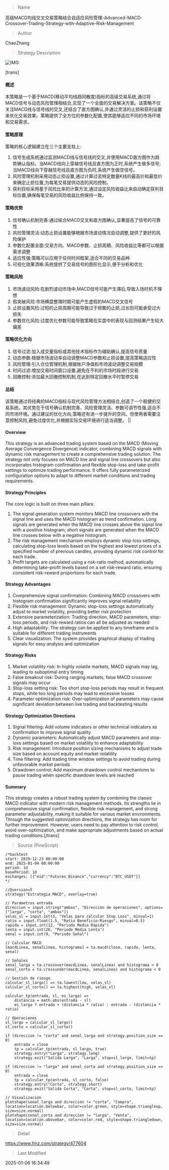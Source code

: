 
> Name

高级MACD均线交叉交易策略结合自适应风险管理-Advanced-MACD-Crossover-Trading-Strategy-with-Adaptive-Risk-Management

> Author

ChaoZhang

> Strategy Description

![IMG](https://www.fmz.com/upload/asset/1a595a1c463b48343e8.png)

[trans]
#### 概述
本策略是一个基于MACD(移动平均线趋同散度)指标的高级交易系统,通过将MACD信号与动态风险管理相结合,实现了一个全面的交易解决方案。该策略不仅关注MACD线与信号线的交叉,还结合了直方图确认,并通过灵活的止损和获利设置来优化交易效果。策略提供了全方位的参数化配置,使其能够适应不同的市场环境和交易需求。

#### 策略原理
策略的核心逻辑建立在三个主要支柱上:
1. 信号生成系统通过监测MACD线与信号线的交叉,并使用MACD直方图作为趋势确认指标。当MACD线向上穿越信号线且直方图为正时,系统产生做多信号;当MACD线向下穿越信号线且直方图为负时,系统产生做空信号。
2. 风险管理机制采用动态止损设置,通过计算过去特定数量K线的最高价和最低价来确定止损位置,为每笔交易提供动态的风险控制。
3. 获利目标采用基于风险比率的计算方法,通过设定风险收益比来自动确定获利目标位置,确保每笔交易的风险收益比例保持一致。

#### 策略优势
1. 信号确认机制完善:通过结合MACD交叉和直方图确认,显著提高了信号的可靠性
2. 风险管理灵活:动态止损设置能够根据市场波动情况自动调整,提供了更好的风险保护
3. 参数化配置全面:交易方向、MACD参数、止损周期、风险收益比等都可以根据需求调整
4. 适应性强:策略可以应用于任何时间框架,适合不同的交易品种
5. 可视化效果清晰:系统提供了交易信号的图形化显示,便于分析和优化

#### 策略风险
1. 市场波动风险:在剧烈波动市场中,MACD信号可能产生滞后,导致入场时机不理想
2. 假突破风险:市场横盘整理时期可能产生虚假的MACD交叉信号
3. 止损设置风险:过短的止损周期可能导致过于频繁的止损,过长则可能承受过大损失
4. 参数优化风险:过度优化参数可能导致策略在实盘中的表现与回测结果产生较大偏差

#### 策略优化方向
1. 信号过滤:加入成交量指标或其他技术指标作为辅助确认,提高信号质量
2. 动态参数:根据市场波动率自动调整MACD参数和止损设置,提高策略适应性
3. 风险管理:引入仓位管理机制,根据账户净值和市场波动调整交易规模
4. 时间过滤:增加交易时间窗口设置,避免在不利的市场时段进行交易
5. 回撤控制:添加最大回撤控制机制,在达到特定回撤水平时暂停交易

#### 总结
该策略通过将经典的MACD指标与现代风险管理方法相结合,创造了一个稳健的交易系统。其优势在于信号确认机制完善、风险管理灵活、参数可调节性强,适合不同市场环境。通过建议的优化方向,策略还有进一步提升的空间。但使用者需要注意控制风险,避免过度优化,并根据实际交易环境进行适当调整。 || 

#### Overview
This strategy is an advanced trading system based on the MACD (Moving Average Convergence Divergence) indicator, combining MACD signals with dynamic risk management to create a comprehensive trading solution. The strategy not only focuses on MACD line and signal line crossovers but also incorporates histogram confirmation and flexible stop-loss and take-profit settings to optimize trading performance. It offers fully parameterized configuration options to adapt to different market conditions and trading requirements.

#### Strategy Principles
The core logic is built on three main pillars:
1. The signal generation system monitors MACD line crossovers with the signal line and uses the MACD histogram as trend confirmation. Long signals are generated when the MACD line crosses above the signal line with a positive histogram; short signals are generated when the MACD line crosses below with a negative histogram.
2. The risk management mechanism employs dynamic stop-loss settings, calculating stop-loss levels based on the highest and lowest prices of a specified number of previous candles, providing dynamic risk control for each trade.
3. Profit targets are calculated using a risk-ratio method, automatically determining take-profit levels based on a set risk-reward ratio, ensuring consistent risk-reward proportions for each trade.

#### Strategy Advantages
1. Comprehensive signal confirmation: Combining MACD crossovers with histogram confirmation significantly improves signal reliability
2. Flexible risk management: Dynamic stop-loss settings automatically adjust to market volatility, providing better risk protection
3. Extensive parameterization: Trading direction, MACD parameters, stop-loss periods, and risk-reward ratios can all be adjusted as needed
4. High adaptability: The strategy can be applied to any timeframe and is suitable for different trading instruments
5. Clear visualization: The system provides graphical display of trading signals for easy analysis and optimization

#### Strategy Risks
1. Market volatility risk: In highly volatile markets, MACD signals may lag, leading to suboptimal entry timing
2. False breakout risk: During ranging markets, false MACD crossover signals may occur
3. Stop-loss setting risk: Too short stop-loss periods may result in frequent stops, while too long periods may lead to excessive losses
4. Parameter optimization risk: Over-optimization of parameters may cause significant deviation between live trading and backtesting results

#### Strategy Optimization Directions
1. Signal filtering: Add volume indicators or other technical indicators as confirmation to improve signal quality
2. Dynamic parameters: Automatically adjust MACD parameters and stop-loss settings based on market volatility to enhance adaptability
3. Risk management: Introduce position sizing mechanisms to adjust trade size based on account equity and market volatility
4. Time filtering: Add trading time window settings to avoid trading during unfavorable market periods
5. Drawdown control: Add maximum drawdown control mechanisms to pause trading when specific drawdown levels are reached

#### Summary
This strategy creates a robust trading system by combining the classic MACD indicator with modern risk management methods. Its strengths lie in comprehensive signal confirmation, flexible risk management, and strong parameter adjustability, making it suitable for various market environments. Through the suggested optimization directions, the strategy has room for further improvement. However, users need to pay attention to risk control, avoid over-optimization, and make appropriate adjustments based on actual trading conditions.[/trans]



> Source (PineScript)

``` pinescript
/*backtest
start: 2019-12-23 08:00:00
end: 2025-01-04 08:00:00
period: 1d
basePeriod: 1d
exchanges: [{"eid":"Futures_Binance","currency":"BTC_USDT"}]
*/

//@version=5
strategy("Estrategia MACD", overlay=true)

// Parámetros entrada
direccion = input.string("ambas", "Dirección de operaciones", options=["larga", "corta", "ambas"])
velas_sl = input.int(3, "Velas para calcular Stop Loss", minval=1)
ratio = input.float(1.5, "Ratio Beneficio:Riesgo", minval=0.5)
rapida = input.int(12, "Periodo Media Rápida")
lenta = input.int(26, "Periodo Media Lenta")
senal = input.int(9, "Periodo Señal")

// Calcular MACD
[macdLinea, senalLinea, histograma] = ta.macd(close, rapida, lenta, senal)

// Señales
senal_larga = ta.crossover(macdLinea, senalLinea) and histograma > 0
senal_corta = ta.crossunder(macdLinea, senalLinea) and histograma < 0

// Gestión de riesgo
calcular_sl_largo() => ta.lowest(low, velas_sl)
calcular_sl_corto() => ta.highest(high, velas_sl)

calcular_tp(entrada, sl, es_larga) =>
    distancia = math.abs(entrada - sl)
    es_larga ? entrada + (distancia * ratio) : entrada - (distancia * ratio)

// Operaciones
sl_largo = calcular_sl_largo()
sl_corto = calcular_sl_corto()

if (direccion != "corta" and senal_larga and strategy.position_size == 0)
    entrada = close
    tp = calcular_tp(entrada, sl_largo, true)
    strategy.entry("Larga", strategy.long)
    strategy.exit("Salida Larga", "Larga", stop=sl_largo, limit=tp)

if (direccion != "larga" and senal_corta and strategy.position_size == 0)
    entrada = close
    tp = calcular_tp(entrada, sl_corto, false)
    strategy.entry("Corta", strategy.short)
    strategy.exit("Salida Corta", "Corta", stop=sl_corto, limit=tp)

// Visualización
plotshape(senal_larga and direccion != "corta", "Compra", location=location.belowbar, color=color.green, style=shape.triangleup, size=size.normal)
plotshape(senal_corta and direccion != "larga", "Venta", location=location.abovebar, color=color.red, style=shape.triangledown, size=size.normal)
```

> Detail

https://www.fmz.com/strategy/477604

> Last Modified

2025-01-06 16:34:49
